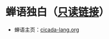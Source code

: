 # 蝉语独白（[只读链接](https://readonly.link/books/github.com/xieyuheng/cicada-monologues)）

- 蝉语主页：[cicada-lang.org](https://cicada-lang.org)
